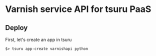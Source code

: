 Varnish service API for tsuru PaaS
==================================


Deploy
------

First, let's create an app in tsuru

    $> tsuru app-create varnishapi python

